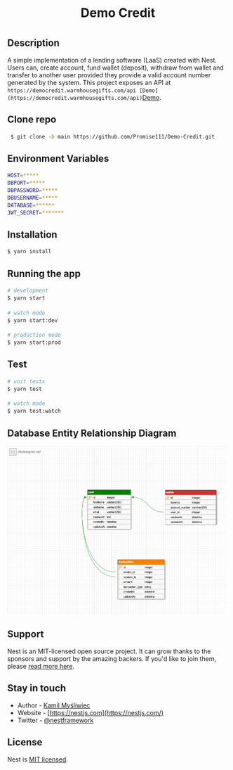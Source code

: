 <h1 align="center">
  Demo Credit
 <h1>
   
## Description

A simple implementation of a lending software (LaaS) created with Nest. Users can, create account, fund wallet (deposit), withdraw from wallet and transfer to another user provided they provide a valid account number generated by the system.
This project exposes an API at `https://democredit.warmhousegifts.com/api [Demo](https://democredit.warmhousegifts.com/api)`[Demo](https://democredit.warmhousegifts.com/api).

## Clone repo

```bash
 $ git clone -b main https://github.com/Promise111/Demo-Credit.git
```

## Environment Variables

```bash
HOST=*****
DBPORT=*****
DBPASSWORD=*****
DBUSERNAME=*****
DATABASE=******
JWT_SECRET=*******
```

## Installation

```bash
$ yarn install
```

## Running the app

```bash
# development
$ yarn start

# watch mode
$ yarn start:dev

# production mode
$ yarn start:prod
```

## Test

```bash
# unit tests
$ yarn test

# watch mode
$ yarn test:watch
```

## Database Entity Relationship Diagram

<img width="500" src="https://raw.githubusercontent.com/Promise111/Demo-Credit/main/demo_credit_ER_diagram.png" width="200" alt="E-R diagram" />

## Support

Nest is an MIT-licensed open source project. It can grow thanks to the sponsors and support by the amazing backers. If you'd like to join them, please [read more here](https://docs.nestjs.com/support).

## Stay in touch

- Author - [Kamil Myśliwiec](https://kamilmysliwiec.com)
- Website - [https://nestjs.com](https://nestjs.com/)
- Twitter - [@nestframework](https://twitter.com/nestframework)

## License

Nest is [MIT licensed](LICENSE).
